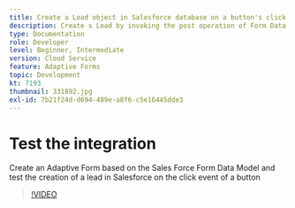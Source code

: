 ```yaml
---
title: Create a Lead object in Salesforce database on a button's click event
description: Create s Lead by invoking the post operation of Form Data Model
type: Documentation
role: Developer
level: Beginner, Intermediate
version: Cloud Service
feature: Adaptive Forms
topic: Development
kt: 7193
thumbnail: 331892.jpg
exl-id: 7b21f24d-d694-489e-a8f6-c5e16445dde3
---
```

# Test the integration 

Create an Adaptive Form based on the Sales Force Form Data Model and test the creation of a lead in Salesforce on the click event of a button

>[!VIDEO](https://video.tv.adobe.com/v/331892?quality=12&learn=on)

